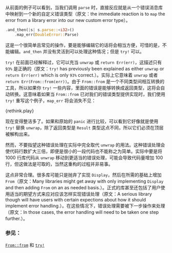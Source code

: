 从前面的例子可以看到，当我们调用 `parse` 时，直接反应就是从一个错误消息库中映射到一个新的自定义错误类型（原文：the immediate reaction is to `map` the error from a library error into our new custom error type）。

```rust
.and_then(|s| s.parse::<i32>()
    .map_err(DoubleError::Parse)
```

这是一个很简单且常见的操作，要是能够编辑它的话将会相当方便，可惜的是，不能编辑。`and_then` 并没有灵活到可以处理这种情况；但是 `try!` 可以。

`try!` 在前面已经解释过，它可以充当 `unwrap` 或 `return Err(err)`，这描述只有 `93%` 是正确的（原文：`try!` has previously been explained as either `unwrap` or `return Err(err)` which is only `93%` correct.）。实际上它意味着 `unwrap` 或者 `return Err(From::from(err))`。由于 `From::from` 是一个不同类型间相互转换的工具，所以如果你 `try!` 一些内容，里面的错误是能够转换成返回类型，这将会自动转换。这意味着如果当 `From::from` 已对我们的错误类型提供实现时，我们使用 `try!` 重写这个例子，`map_err` 将会消失不见：

{rethink.play}

现在变得整洁多了。如果和原始的 `panic` 进行比较，可以看到它好像就是使用 `try!` 替换 `unwrap`，除了返回类型是 `Result` 类型这点不同，所以它们必须在顶层被解构出来。

然而，不要指望这种错误处理在实际中完全取代 `unwrap` 的用法。这种错误处理会使代码行数扩大三倍，即便是很小的一段代码也不能称之为简单。实际中要是将 1000 行库代码从 `unwrap` 移动到更适当的错误处理，可能会导致代码量增加 100 行，但这做法是可取的，当然这重构的过程并非易事。

这点非常合理。很多库可能只是抛弃了实现 `Display`，然后在所需的基础上增加 `From`（原文：Many libraries might get away with only implementing `Display` and then adding `From` on an as needed basis.）。正式的库甚至还包括了用户使用适当的期望方式来应对应该怎样实现错误处理（原文：A serious library though will have users with certain expections about how it should implement error handling.）。在这些情况下，错误处理需要被下一步操作来处理（原文：In those cases, the error handling will need to be taken one step further.）。

### 参见：

[`From::from`][from] 和 [`try!`][try]

[from]: http://doc.rust-lang.org/std/convert/trait.From.html
[try]: http://doc.rust-lang.org/std/macro.try!.html
